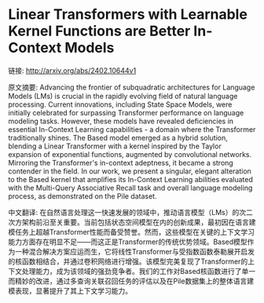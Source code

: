 # Linear Transformers with Learnable Kernel Functions are Better In-Context Models

链接: http://arxiv.org/abs/2402.10644v1

原文摘要:
Advancing the frontier of subquadratic architectures for Language Models
(LMs) is crucial in the rapidly evolving field of natural language processing.
Current innovations, including State Space Models, were initially celebrated
for surpassing Transformer performance on language modeling tasks. However,
these models have revealed deficiencies in essential In-Context Learning
capabilities - a domain where the Transformer traditionally shines. The Based
model emerged as a hybrid solution, blending a Linear Transformer with a kernel
inspired by the Taylor expansion of exponential functions, augmented by
convolutional networks. Mirroring the Transformer's in-context adeptness, it
became a strong contender in the field. In our work, we present a singular,
elegant alteration to the Based kernel that amplifies its In-Context Learning
abilities evaluated with the Multi-Query Associative Recall task and overall
language modeling process, as demonstrated on the Pile dataset.

中文翻译:
在自然语言处理这一快速发展的领域中，推动语言模型（LMs）的次二次方架构前沿至关重要。当前包括状态空间模型在内的创新成果，最初因在语言建模任务上超越Transformer性能而备受赞誉。然而，这些模型在关键的上下文学习能力方面存在明显不足——而这正是Transformer的传统优势领域。Based模型作为一种混合解决方案应运而生，它将线性Transformer与受指数函数泰勒展开启发的核函数相结合，并通过卷积网络进行增强。该模型完美复现了Transformer的上下文处理能力，成为该领域的强劲竞争者。我们的工作对Based核函数进行了单一而精妙的改进，通过多查询关联召回任务的评估以及在Pile数据集上的整体语言建模表现，显著提升了其上下文学习能力。
